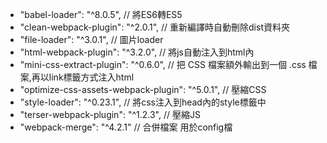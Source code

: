 
- "babel-loader": "^8.0.5", // 將ES6轉ES5
- "clean-webpack-plugin": "^2.0.1", // 重新編譯時自動刪除dist資料夾
- "file-loader": "^3.0.1", // 圖片loader
- "html-webpack-plugin": "^3.2.0", // 將js自動注入到html內
- "mini-css-extract-plugin": "^0.6.0", // 把 CSS 檔案額外輸出到一個 .css 檔案,再以link標籤方式注入html
- "optimize-css-assets-webpack-plugin": "^5.0.1", // 壓縮CSS
- "style-loader": "^0.23.1", // 將css注入到head內的style標籤中
- "terser-webpack-plugin": "^1.2.3", // 壓縮JS
- "webpack-merge": "^4.2.1" // 合併檔案 用於config檔
